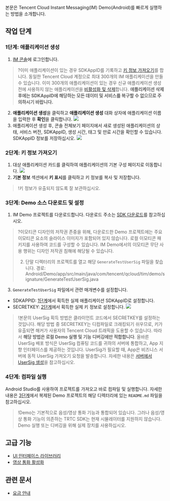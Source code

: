 본문은 Tencent Cloud Instant Messaging(IM) Demo(Android)를 빠르게 실행하는 방법을 소개합니다.
## 작업 단계
[](id:step1)
### 1단계: 애플리케이션 생성
1. [IM 콘솔](https://console.cloud.tencent.com/im)에 로그인합니다.
>?이미 애플리케이션이 있는 경우 SDKAppID를 기록하고 [키 정보 가져오기](#step2)를 합니다.
>동일한 Tencent Cloud 계정으로 최대 300개의 IM 애플리케이션을 만들 수 있습니다. 이미 300개의 애플리케이션이 있는 경우 신규 애플리케이션 생성 전에 사용하지 않는 애플리케이션을 [비활성화 및 삭제](https://intl.cloud.tencent.com/document/product/1047/34540)합니다. **애플리케이션 삭제 후에는 SDKAppID에 해당하는 모든 데이터 및 서비스를 복구할 수 없으므로 주의하시기 바랍니다.**
>
2. **애플리케이션 생성**을 클릭하고 **애플리케이션 생성** 대화 상자에 애플리케이션 이름을 입력한 후 **확인**을 클릭합니다.
![](https://main.qcloudimg.com/raw/15e61a874a0640d517eeb67e922a14bc.png)
3. 애플리케이션 생성 후, 콘솔 전체보기 페이지에서 새로 생성된 애플리케이션의 상태, 서비스 버전, SDKAppID, 생성 시간, 태그 및 만료 시간을 확인할 수 있습니다. SDKAppID 정보를 저장하십시오.
![](https://main.qcloudimg.com/raw/7954cc2882d050f68cd5d1df2ee776a6.png)


[](id:step2)
### 2단계: 키 정보 가져오기
1. 대상 애플리케이션 카드를 클릭하여 애플리케이션의 기본 구성 페이지로 이동합니다.
![](https://qcloudimg.tencent-cloud.cn/raw/8d469e975f1ca5a2f3dbc9c6fe8774f5.png)
2. **기본 정보** 섹션에서 **키 표시**를 클릭하고 키 정보를 복사 및 저장합니다.
>!키 정보가 유출되지 않도록 잘 보관하십시오.

[](id:step3)
### 3단계: Demo 소스 다운로드 및 설정

1. IM Demo 프로젝트를 다운로드합니다. 다운로드 주소는 [SDK 다운로드](https://intl.cloud.tencent.com/document/product/1047/33996)를 참고하십시오.
>?이모티콘 디자인의 저작권 존중을 위해, 다운로드한 Demo 프로젝트에는 주요 이모티콘 요소의 슬라이스 이미지가 포함되어 있지 않습니다. 로컬 이모티콘 패키지를 사용하여 코드를 구성할 수 있습니다. IM Demo에서의 이모티콘 무단 사용 행위는 디자인 저작권 침해에 해당될 수 있습니다.
>
>2. 단말 디렉터리의 프로젝트를 열고 해당 `GenerateTestUserSig` 파일을 찾습니다. 경로:  Android/Demo/app/src/main/java/com/tencent/qcloud/tim/demo/signature/GenerateTestUserSig.java
3. `GenerateTestUserSig` 파일에서 관련 매개변수를 설정합니다.

 - SDKAPPID: [1단계](#step1)에서 획득한 실제 애플리케이션 SDKAppID로 설정합니다.
 - SECRETKEY: [2단계](#step2)에서 획득한 실제 키 정보로 설정합니다.
 ![](https://qcloudimg.tencent-cloud.cn/raw/928dd6de772f31c5328737050baf8c5a.png)


>!본문의 UserSig 획득 방법은 클라이언트 코드에서 SECRETKEY를 설정하는 것입니다. 해당 방법 중 SECRETKEY는 디컴파일로 크래킹되기 쉬우므로, 키가 유출되면 해커가 사용자의 Tencent Cloud 트래픽을 도용할 수 있습니다. 따라서 **해당 방법은 로컬 Demo 실행 및 기능 디버깅에만 적합합니다**.
>올바른 UserSig 배포 방식은 UserSig 컴퓨팅 코드를 귀하의 서버에 통합하고, App 지향 인터페이스를 제공하는 것입니다. UserSig가 필요할 때, App은 비즈니스 서버에 동적 UserSig 가져오기 요청을 발송합니다. 자세한 내용은 [서버에서 UserSig 생성](https://intl.cloud.tencent.com/document/product/1047/34385)을 참고하십시오.

[](id:step4)
### 4단계: 컴파일 실행
Android Studio를 사용하여 프로젝트를 가져오고 바로 컴파일 및 실행합니다.
자세한 내용은 [3단계](#step3)에서 복제된 Demo 프로젝트의 해당 디렉터리에 있는 `README.md` 파일을 참고하십시오.
>!Demo는 기본적으로 음성/영상 통화 기능과 통합되어 있습니다. 그러나 음성/영상 통화 기능이 의존하는 TRTC SDK는 현재 시뮬레이터를 지원하지 않습니다. Demo 실행 또는 디버깅을 위해 실제 장치를 사용하십시오.
## 고급 기능
- [UI 인터페이스 라이브러리](https://intl.cloud.tencent.com/document/product/1047/34547)
- [영상 통화 활성화](https://intl.cloud.tencent.com/document/product/647/34287)

## 관련 문서
- [요금 안내](https://intl.cloud.tencent.com/document/product/1047/34350)

